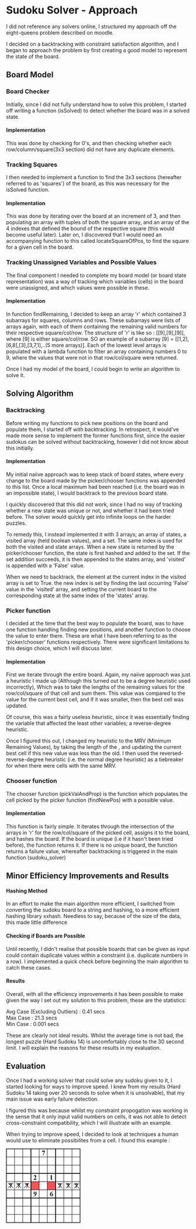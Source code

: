 # **Sudoku Solver - Approach**

I did not reference any solvers online, I structured my approach off the eight-queens problem described on moodle. 

I decided on a backtracking with constraint satisfaction algorithm, and I began to approach the problem by first creating a good model to represent the state of the board.

## **Board Model**

### Board Checker
Initially, since I did not fully understand how to solve this problem, I started off writing a function (isSolved) to detect whether the board was in a solved state. 

#### Implementation
This was done by checking for 0's, and then checking whether each row/column/square(3x3 section) did not have any duplicate elements.

### Tracking Squares
I then needed to implement a function to find the 3x3 sections (hereafter referred to as 'squares') of the board, as this was necessary for the isSolved function. 

#### Implementation
This was done by iterating over the board at an increment of 3, and then populating an array with tuples of both the square array, and an array of the 4 indexes that defined the bound of the respective square (this would become useful later). Later on, I discovered that I would need an accompanying function to this called locateSquareOfPos, to find the square for a given cell in the board.

### Tracking Unassigned Variables and Possible Values
The final component I needed to complete my board model (or board state representation) was a way of tracking which variables (cells) in the board were unassigned, and which values were possible in these. 

#### Implementation
In function findRemaining, I decided to keep an array 'r' which contained 3 subarrays for squares, columns and rows. These subarrays were lists of arrays again, with each of them containing the remaining valid numbers for their respective square/col/row. The structure of 'r' is like so : 
[[9],[9],[9]], where [9] is either square/col/row. SO an example of a subarray [9] = [[1,2],[6,8],[3],[3,7,1],..(5 more arrays)].
Each of the lowest level arrays is populated with a lambda function to filter an array containing numbers 0 to 9, where the values that were not in that row/col/square were returned.

Once I had my model of the board, I could begin to write an algorithm to solve it.

## **Solving Algorithm**

### Backtracking 
Before writing my functions to pick new positions on the board and populate them, I started off with backtracking. In retrospect, it would've made more sense to implement the former functions first, since the easier sudokus can be solved without backtracking, however I did not know about this initially. 

#### Implementation
 My initial naiive approach was to keep stack of board states, where every change to the board made by the picker/chooser functions was appended to this list. Once a local maximum had been reached (i.e. the board was in an impossible state), I would backtrack to the previous board state. 

 I quickly discovered that this did not work, since I had no way of tracking whether a new state was unique or not, and whether it had been tried before. The solver would quickly get into infinite loops on the harder puzzles. 

 To remedy this, I instead implemented it with 3 arrays; an array of states, a visited array (held boolean values), and a set. 
 The same index is used for both the visited and state arrays. When a new state is returned by the picker/chooser function, the state is first hashed and added to the set. If the set addition succeeds, it is then appended to the states array, and 'visited' is appended with a 'False' value. 

 When we need to backtrack, the element at the current index in the visited array is set to True. the new index is set by finding the last occurring 'False' value in the 'visited' array, and setting the current board to the corresponding state at the same index of the 'states' array. 

 ### Picker function 
I decided at the time that the best way to populate the board, was to have one function handling finding new positions, and another function to choose the value to enter there. These are what I have been referring to as the 'picker/chooser' functions respectively. 
There were significant limitations to this design choice, which I will discuss later. 

#### Implementation
First we iterate through the entire board. Again, my naiive approach was just a heuristic I made up (Although this turned out to be a degree heuristic used incorrectly), Which was to take the lengths of the remaining values for the row/col/square of that cell and sum them. This value was compared to the value for the current best cell, and if it was smaller, then the best cell was updated. 

Of course, this was a fairly useless heuristic, since it was essentially finding the variable that affected the least other variables; a reverse-degree heuristic. 

Once I figured this out, I changed my heuristic to the MRV (Minimum Remaining Values), by taking the length of the , and updating the current best cell if this new value was less than the old. I then used the reversed-reverse-degree heuristic (i.e. the normal degree heuristic) as a tiebreaker for when there were cells with the same MRV.

### Chooser function
The chooser function (pickValAndProp) is the function which populates the cell picked by the picker function (findNewPos) with a possible value.
#### Implementation
This function is fairly simple. It iterates through the intersection of the arrays in 'r' for the row/col/square of the picked cell, assigns it to the board, and hashes the board. If the board is unique (i.e if it hasn't been tried before), the function returns it. If there is no unique board, the function returns a failure value, whereafter backtracking is triggered in the main function (sudoku_solver)

## **Minor Efficiency Improvements and Results**

#### Hashing Method 
In an effort to make the main algorithm more efficient, I switched from converting the sudoku board to a string and hashing, to a more efficient hashing library xxhash. Needless to say, because of the size of the data, this made little difference

#### Checking if Boards are Possible
Until recently, I didn't realise that possible boards that can be given as input could contain duplicate values within a constraint (i.e. duplicate numbers in a row). I implemented a quick check before beginning the main algorithm to catch these cases. 

#### Results 
Overall, with all the efficiency improvements it has been possible to make given the way I set out my solution to this problem, these are the statistics: 

Avg Case (Excluding Outliers) : 0.41 secs  
Max Case : 21.3 secs  
Min Case : 0.001 secs  

These are clearly not ideal results. Whilst the average time is not bad, the longest puzzle (Hard Sudoku 14) is uncomfortably close to the 30 second limit. I will explain the reasons for these results in my evaluation. 

## **Evaluation**
Once I had a working solver that could solve any sudoku given to it, I started looking for ways to improve speed. I knew from my results (Hard Sudoku 14 taking over 20 seconds to solve when it is unsolvable), that my main issue was early failure detection. 

I figured this was because whilst my constraint propogation was working in the sense that it only input valid numbers on cells, it was not able to detect cross-constraint compatibility, which I will illustrate with an example. 

When trying to improve speed, I decided to look at techniques a human would use to eliminate possibilites from a cell. I found this example : 

![](board.png)






